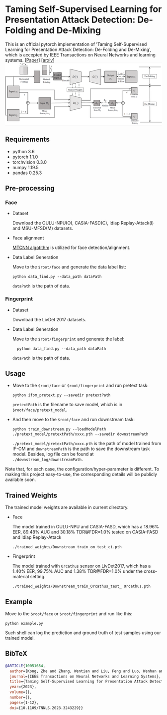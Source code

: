 # Taming Self-Supervised Learning for Presentation Attack Detection: De-Folding and De-Mixing
This is an official pytorch implementation of 'Taming Self-Supervised Learning for Presentation Attack Detection: De-Folding and De-Mixing', which is accepted by IEEE Transactions on Neural Networks and learning systems.
[[Paper](https://ieeexplore.ieee.org/abstract/document/10051654)]
[[arxiv](https://arxiv.org/abs/2109.04100)]
![image](./img/pipeline.png)

## Requirements

- python 3.6
- pytorch 1.1.0
- torchvision 0.3.0
- numpy 1.19.5
- pandas 0.25.3

## Pre-processing

### Face

- Dataset

  Download the OULU-NPU(O), CASIA-FASD(C), Idiap Replay-Attack(I) and MSU-MFSD(M) datasets.

- Face alignment

  [MTCNN algotithm](https://github.com/YYuanAnyVision/mxnet_mtcnn_face_detection) is utilized for face detection/alignment.

- Data Label Generation

  Move to the `$root/face` and generate the data label list:

  ```
  python data_find.py --data_path dataPath
  ```

  `dataPath` is the path of data.

### Fingerprint

- Dataset

  Download the LivDet 2017 datasets.

- Data Label Generation

  Move to the `$root/fingerprint` and generate the label:

  ```
    python data_find.py --data_path dataPath
  ```

  `dataPath` is the path of data.

## Usage

- Move to the `$root/face` or `$root/fingerprint` and run pretext task:

  ```
  python ifom_pretext.py --savedir pretextPath
  ```

  `pretextPath` is the filename to save model, which is in `$root/face/pretext_model`.

- And then move to the `$root/face` and run downstream task:

  ```
  python train_downstream.py --loadModelPath ./pretext_model/pretextPath/xxxx.pth --savedir downstreamPath
  ```

  `./pretext_model/pretextPath/xxxx.pth` is the path of model trained from IF-OM and `downstreamPath` is the path to save the downstream task model. Besides, log file can be found at `./downstream_log/downstreamPath`.

Note that, for each case, the configuration/hyper-parameter is different. To making this project easy-to-use, the corresponding details will be publicly available soon.

## Trained Weights

The trained model weights are available in current directory.

- Face

  The model trained in OULU-NPU and CASIA-FASD, which has a 18.96% EER, 89.48% AUC and 30.18% TDR@FDR=1.0% tested on CASIA-FASD and Idiap Replay-Attack

  ```
  ./trained_weights/Downstream_train_om_test_ci.pth
  ```

- Fingerprint

  The model trained with `Orcathus` sensor on LivDet2017, which has a 1.40% EER, 99.75% AUC and 1.38% TDR@FDR=1.0% under the cross-material setting.

  ```
  ./trained_weights/Downstream_train_Orcathus_test_ Orcathus.pth
  ```


## Example

Move to the  `$root/face` or `$root/fingerprint` and run like this:

```
python example.py
```

Such shell can log the prediction and ground truth of test samples using our trained model.

## BibTeX
```bibtex
@ARTICLE{10051654,
  author={Kong, Zhe and Zhang, Wentian and Liu, Feng and Luo, Wenhan and Liu, Haozhe and Shen, Linlin and Ramachandra, Raghavendra},
  journal={IEEE Transactions on Neural Networks and Learning Systems}, 
  title={Taming Self-Supervised Learning for Presentation Attack Detection: De-Folding and De-Mixing}, 
  year={2023},
  volume={},
  number={},
  pages={1-12},
  doi={10.1109/TNNLS.2023.3243229}}
```
